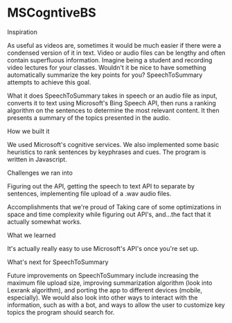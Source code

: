 # MSCogntiveBS

Inspiration

As useful as videos are, sometimes it would be much easier if there were a condensed version of it in text. Video or audio files can be lengthy and often contain superfluous information. Imagine being a student and recording video lectures for your classes. Wouldn't it be nice to have something automatically summarize the key points for you? SpeechToSummary attempts to achieve this goal.

What it does
SpeechToSummary takes in speech or an audio file as input, converts it to text using Microsoft's Bing Speech API, then runs a ranking algorithm on the sentences to determine the most relevant content. It then presents a summary of the topics presented in the audio.

How we built it

We used Microsoft's cognitive services. We also implemented some basic heuristics to rank sentences by keyphrases and cues. The program is written in Javascript.

Challenges we ran into

Figuring out the API, getting the speech to text API to separate by sentences, implementing file upload of a .wav audio files.

Accomplishments that we're proud of
Taking care of some optimizations in space and time complexity while figuring out API's, and...the fact that it actually somewhat works.

What we learned

It's actually really easy to use Microsoft's API's once you're set up.

What's next for SpeechToSummary

Future improvements on SpeechToSummary include increasing the maximum file upload size, improving summarization algorithm (look into Lexrank algorithm), and porting the app to different devices (mobile, especially). We would also look into other ways to interact with the information, such as with a bot, and ways to allow the user to customize key topics the program should search for.

